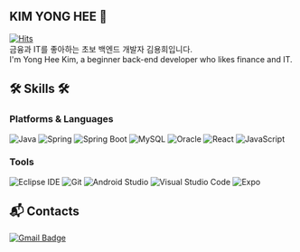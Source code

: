 ## KIM YONG HEE 🌱
[![Hits](https://hits.seeyoufarm.com/api/count/incr/badge.svg?url=https%3A%2F%2Fgithub.com%2Fdjdjdddd&count_bg=%2379C83D&title_bg=%23555555&icon=&icon_color=%23E7E7E7&title=hits&edge_flat=false)](https://hits.seeyoufarm.com) <br>
금융과 IT를 좋아하는 초보 백엔드 개발자 김용희입니다. <br>
I'm Yong Hee Kim, a beginner back-end developer who likes finance and IT.

## 🛠️ Skills 🛠️ <br>
### Platforms & Languages
![Java](https://img.shields.io/badge/Java-007396.svg?&style=flat-square&logo=Java&logoColor=white)
![Spring](https://img.shields.io/badge/Spring-6DB33F.svg?&style=flat-square&logo=Spring&logoColor=white)
![Spring Boot](https://img.shields.io/badge/SpringBoot-6DB33F.svg?&style=flat-square&logo=SpringBoot&logoColor=white)
![MySQL](https://img.shields.io/badge/MySQL-4479A1.svg?&style=flat-square&logo=MySQL&logoColor=white)
![Oracle](https://img.shields.io/badge/Oracle-F80000.svg?&style=flat-square&logo=Oracle&logoColor=white)
![React](https://img.shields.io/badge/React-61DAFB.svg?&style=flat-square&logo=React&logoColor=white)
![JavaScript](https://img.shields.io/badge/JavaScript-F7DF1E.svg?&style=flat-square&logo=JavaScript&logoColor=white)

### Tools
![Eclipse IDE](https://img.shields.io/badge/Eclipse%20IDE-2C2255.svg?&style=flat-square&logo=Eclipse%20IDE&logoColor=white)
![Git](https://img.shields.io/badge/Git-F05032.svg?&style=flat-square&logo=Git&logoColor=white)
![Android Studio](https://img.shields.io/badge/Android%20Studio-3DDC84.svg?&style=flat-square&logo=Android%20Studio&logoColor=white)
![Visual Studio Code](https://img.shields.io/badge/Visual%20Studio%20Code-007ACC.svg?&style=flat-square&logo=Visual%20Studio%20Code&logoColor=white)
![Expo](https://img.shields.io/badge/Expo-000020.svg?&style=flat-square&logo=Expo&logoColor=white)

## :mailbox_with_mail: Contacts
<!--[![Tech Blog Badge](http://img.shields.io/badge/-Tech%20blog-black?style=flat-square&logo=github&link=https://soo-vely-dev.tistory.com/)](https://soo-vely-dev.tistory.com/)-->
[![Gmail Badge](https://img.shields.io/badge/Gmail-d14836?style=flat-square&logo=Gmail&logoColor=white&link=mailto:djdj2297@gmail.com)](mailto:djdj2297@gmail.com)

<!--
**djdjdddd/djdjdddd** is a ✨ _special_ ✨ repository because its `README.md` (this file) appears on your GitHub profile.

Here are some ideas to get you started:

- 🔭 I’m currently working on ...
- 🌱 I’m currently learning ...
- 👯 I’m looking to collaborate on ...
- 🤔 I’m looking for help with ...
- 💬 Ask me about ...
- 📫 How to reach me: ...
- 😄 Pronouns: ...
- ⚡ Fun fact: ...
-->
